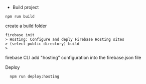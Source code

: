 
- Build project
```
npm run build
```

create a build folder

```
firebase init
> Hosting: Configure and deply Firebase Hosting sites
> (select public directory) build
>
```  




firebase CLI add "hosting" configuration into the firebase.json file


Deploy
```
  npm run deploy:hosting
```